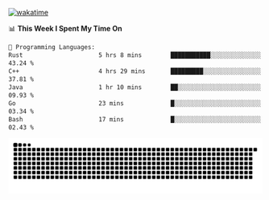 [![wakatime](https://wakatime.com/badge/user/384f91c6-4eee-411f-8f3b-1b691f58a544.svg)](https://wakatime.com/@384f91c6-4eee-411f-8f3b-1b691f58a544)

<!--START_SECTION:waka-->
📊 **This Week I Spent My Time On** 

```text
💬 Programming Languages: 
Rust                     5 hrs 8 mins        ███████████░░░░░░░░░░░░░░   43.24 % 
C++                      4 hrs 29 mins       █████████░░░░░░░░░░░░░░░░   37.81 % 
Java                     1 hr 10 mins        ██░░░░░░░░░░░░░░░░░░░░░░░   09.93 % 
Go                       23 mins             █░░░░░░░░░░░░░░░░░░░░░░░░   03.34 % 
Bash                     17 mins             █░░░░░░░░░░░░░░░░░░░░░░░░   02.43 % 
```


<!--END_SECTION:waka-->

<picture>
  <source media="(prefers-color-scheme: dark)" srcset="https://raw.githubusercontent.com/fuwx295/fuwx295/output/github-contribution-grid-snake-dark.svg">
  <source media="(prefers-color-scheme: light)" srcset="https://raw.githubusercontent.com/fuwx295/fuwx295/output/github-contribution-grid-snake.svg">
  <img alt="github contribution grid snake animation" src="https://raw.githubusercontent.com/fuwx295/fuwx295/output/github-contribution-grid-snake.svg">
</picture>
